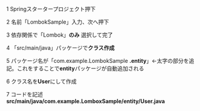 1 Springスタータープロジェクト押下

2 名前「LombokSample」入力、次へ押下

3 依存関係で「Lombok」**のみ** 選択して完了

4 「src/main/java」パッケージで**クラス作成**

5 パッケージ名が「com.example.LombokSample **.entity**」←太字の部分を追記。これをすることで**entity**パッケージが自動追加される

6 クラス名を**User**にして作成

7 コードを記述**src/main/java/com.example.LomboxSample/entity/User.java**

